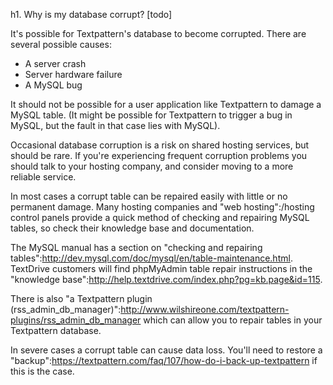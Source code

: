 h1. Why is my database corrupt? [todo]

It's possible for Textpattern's database to become corrupted.  There are several possible causes:

* A server crash
* Server hardware failure
* A MySQL bug

It should not be possible for a user application like Textpattern to damage a MySQL table.  (It might be possible for Textpattern to trigger a bug in MySQL, but the fault in that case lies with MySQL).

Occasional database corruption is a risk on shared hosting services, but should be rare.  If you're experiencing frequent corruption problems you should talk to your hosting company, and consider moving to a more reliable service.

In most cases a corrupt table can be repaired easily with little or no permanent damage.  Many hosting companies and "web hosting":/hosting control panels provide a quick method of checking and repairing MySQL tables, so check their knowledge base and documentation.

The MySQL manual has a section on "checking and repairing tables":http://dev.mysql.com/doc/mysql/en/table-maintenance.html.  TextDrive customers will find phpMyAdmin table repair instructions in the "knowledge base":http://help.textdrive.com/index.php?pg=kb.page&id=115.

There is also "a Textpattern plugin (rss_admin_db_manager)":http://www.wilshireone.com/textpattern-plugins/rss_admin_db_manager which can allow you to repair tables in your Textpattern database.

In severe cases a corrupt table can cause data loss.  You'll need to restore a "backup":https://textpattern.com/faq/107/how-do-i-back-up-textpattern if this is the case.